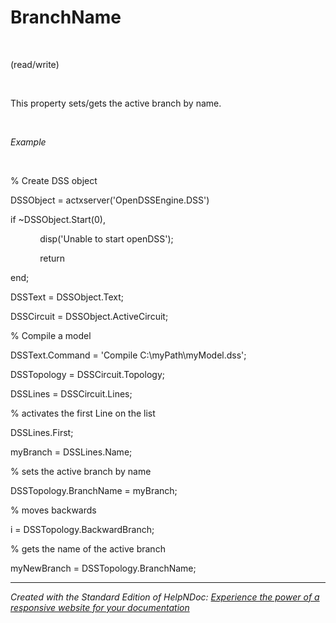# BranchName

&nbsp;

(read/write)

&nbsp;

This property sets/gets the active branch by name.

&nbsp;

*Example*

&nbsp;

% Create DSS object

DSSObject = actxserver('OpenDSSEngine.DSS')

if ~DSSObject.Start(0),

&nbsp; &nbsp; &nbsp; &nbsp; &nbsp; &nbsp; disp('Unable to start openDSS');

&nbsp; &nbsp; &nbsp; &nbsp; &nbsp; &nbsp; return

end;

DSSText = DSSObject.Text;

DSSCircuit = DSSObject.ActiveCircuit;

% Compile a model &nbsp; &nbsp;

DSSText.Command = 'Compile C:\\myPath\\myModel.dss';

DSSTopology = DSSCircuit.Topology;

DSSLines = DSSCircuit.Lines;

% activates the first Line on the list

DSSLines.First;

myBranch = DSSLines.Name;

% sets the active branch by name

DSSTopology.BranchName = myBranch;

% moves backwards&nbsp;

i = DSSTopology.BackwardBranch;

% gets the name of the active branch

myNewBranch = DSSTopology.BranchName;

***
_Created with the Standard Edition of HelpNDoc: [Experience the power of a responsive website for your documentation](<https://www.helpndoc.com/feature-tour/produce-html-websites/>)_
